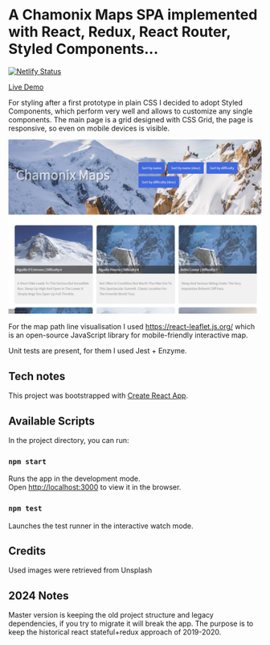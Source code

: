 # A Chamonix Maps SPA implemented with React, Redux, React Router, Styled Components...


[![Netlify Status](https://api.netlify.com/api/v1/badges/c00492d7-7ef8-472c-9559-8a57631e8cce/deploy-status)](https://app.netlify.com/sites/chamonix-maps/deploys)

[Live Demo](https://chamonix-maps.netlify.app/)

For styling after a first prototype in plain CSS I decided to adopt Styled Components, which perform very well and allows to customize any single components.
The main page is a grid designed with CSS Grid, the page is responsive, so even on mobile devices is visible.

![Demo](/demo/home.jpg)

For the map path line visualisation I used https://react-leaflet.js.org/ which is an open-source JavaScript library for mobile-friendly interactive map.

Unit tests are present, for them I used Jest + Enzyme.

## Tech notes

This project was bootstrapped with [Create React App](https://github.com/facebook/create-react-app).

## Available Scripts

In the project directory, you can run:

### `npm start`

Runs the app in the development mode.<br>
Open [http://localhost:3000](http://localhost:3000) to view it in the browser.

### `npm test`

Launches the test runner in the interactive watch mode.<br>

## Credits

Used images were retrieved from Unsplash

## 2024 Notes
Master version is keeping the old project structure and legacy dependencies, if you try to migrate it will break the app.
The purpose is to keep the historical react stateful+redux approach of 2019-2020.
